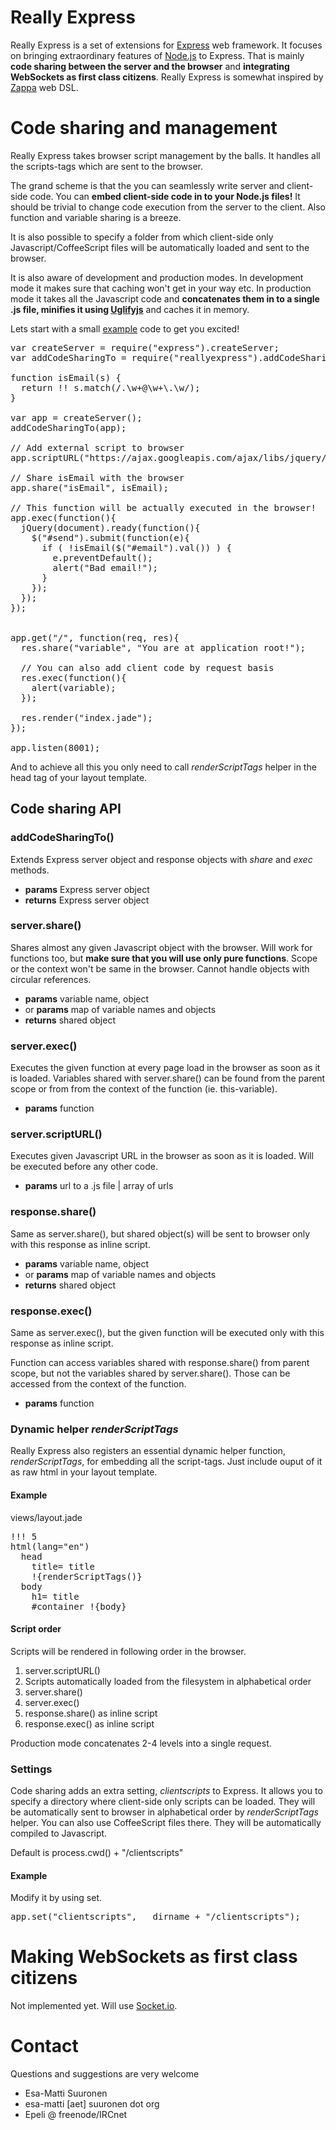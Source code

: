 

# Really Express

Really Express is a set of extensions for [Express][] web framework. It focuses
on bringing extraordinary features of [Node.js][] to Express. That is mainly
**code sharing between the server and the browser** and **integrating
WebSockets as first class citizens**. Really Express is somewhat inspired by
[Zappa][] web DSL.


# Code sharing and management

Really Express takes browser script management by the balls. It handles all the
scripts-tags which are sent to the browser.

The grand scheme is that the you can seamlessly write server and client-side
code. You can **embed client-side code in to your Node.js files!** It should be
trivial to change code execution from the server to the client. Also function
and variable sharing is a breeze.

It is also possible to specify a folder from which client-side only
Javascript/CoffeeScript files will be automatically loaded and sent to the
browser.

It is also aware of development and production modes. In development mode it
makes sure that caching won't get in your way etc. In production mode it takes
all the Javascript code and **concatenates them in to a single .js file,
minifies it using [Uglifyjs][]** and caches it in memory.


Lets start with a small [example][] code to get you excited!


<pre>
var createServer = require("express").createServer;
var addCodeSharingTo = require("reallyexpress").addCodeSharingTo;

function isEmail(s) {
  return !! s.match(/.\w+@\w+\.\w/);
}

var app = createServer();
addCodeSharingTo(app);

// Add external script to browser
app.scriptURL("https://ajax.googleapis.com/ajax/libs/jquery/1.5/jquery.min.js");

// Share isEmail with the browser
app.share("isEmail", isEmail);

// This function will be actually executed in the browser!
app.exec(function(){
  jQuery(document).ready(function(){
    $("#send").submit(function(e){
      if ( !isEmail($("#email").val()) ) {
        e.preventDefault();
        alert("Bad email!");
      }
    });
  });
});


app.get("/", function(req, res){
  res.share("variable", "You are at application root!");

  // You can also add client code by request basis
  res.exec(function(){
    alert(variable);
  });

  res.render("index.jade");
});

app.listen(8001);
</pre>

And to achieve all this you only need to call *renderScriptTags* helper in the
head tag of your layout template.


## Code sharing API

###  addCodeSharingTo()

Extends Express server object and response objects with *share* and *exec*
methods.

- **params** Express server object
- **returns** Express server object

### server.share()

Shares almost any given Javascript object with the browser. Will work for
functions too, but **make sure that you will use only pure functions**. Scope
or the context won't be same in the browser. Cannot handle objects with
circular references.

- **params** variable name, object
- or **params** map of variable names and objects
- **returns** shared object

### server.exec()

Executes the given function at every page load in the browser as soon as it is
loaded. Variables shared with server.share() can be found from the parent scope
or from from the context of the function (ie. this-variable).

- **params** function


### server.scriptURL()

Executes given Javascript URL in the browser as soon as it is loaded. Will be
executed before any other code.

- **params** url to a .js file | array of urls


### response.share()

Same as server.share(), but shared object(s) will be sent to browser only with
this response as inline script.

- **params** variable name, object
- or **params** map of variable names and objects
- **returns** shared object

### response.exec()

Same as server.exec(), but the given function will be executed only with this
response as inline script. 

Function can access variables shared with response.share() from parent scope,
but not the variables shared by server.share(). Those can be accessed from the
context of the function.

- **params** function



### Dynamic helper *renderScriptTags*

Really Express also registers an essential dynamic helper function,
*renderScriptTags*, for embedding all the script-tags. Just include ouput of
it as raw html in your layout template.

#### Example

views/layout.jade

<pre>
!!! 5                                
html(lang="en")                      
  head                               
    title= title                     
    !{renderScriptTags()}              
  body                               
    h1= title                        
    #container !{body}               
</pre>


#### Script order

Scripts will be rendered in following order in the browser.

1. server.scriptURL()
2. Scripts automatically loaded from the filesystem in alphabetical order
3. server.share()
4. server.exec()
5. response.share() as inline script
6. response.exec() as inline script

Production mode concatenates 2-4 levels into a single request.

### Settings

Code sharing adds an extra setting, *clientscripts* to Express. It allows you
to specify a directory where client-side only scripts can be loaded. They will
be automatically sent to browser in alphabetical order by *renderScriptTags*
helper. You can also use CoffeeScript files there. They will be automatically
compiled to Javascript.

Default is process.cwd() + "/clientscripts"

#### Example

Modify it by using set.

<pre>
app.set("clientscripts", __dirname + "/clientscripts");
</pre>


# Making WebSockets as first class citizens

Not implemented yet. Will use [Socket.io][].
  
# Contact

Questions and suggestions are very welcome

- Esa-Matti Suuronen
- esa-matti [aet] suuronen dot org
- Epeli @ freenode/IRCnet



[Express]: http://expressjs.com/
[Node.js]: http://nodejs.org/
[Zappa]: https://github.com/mauricemach/zappa
[Uglifyjs]: https://github.com/mishoo/UglifyJS
[Socket.io]: http://socket.io/
[example]: https://github.com/epeli/reallyexpress/tree/master/examples/simple

